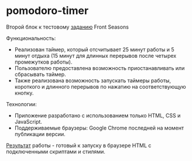 # pomodoro-timer
<p>Второй блок к тестовому <a href="https://modern-whistle-d80.notion.site/Front-Seasons-2b8a4e8273ba4ab6a09c23ed785a4fed">заданию</a> Front Seasons</p>
Функциональность:
<ul>
    <li> Реализован таймер, который отсчитывает 25 минут работы и 5 минут отдыха (15 минут для длинных перерывов после четырех промежутков работы).</li>
    <li> Пользователю предоставлена возможность приостанавливать или сбрасывать таймер.</li>
    <li> Также реализована возможность запускать таймеры работы, короткого и длинного перерывов по нажатию на соответствующую кнопку.</li>
</ul>
Технологии:
<ul>
    <li> Приложение разработано с использованием только HTML, CSS и JavaScript.</li>
    <li> Поддерживаемые браузеры: Google Chrome последней на момент публикации версии.</li>
</ul>
<a href="https://dinaradervel.github.io/pomodoro-timer/">Результат</a> работы - готовый к запуску в браузере HTML с подключенными скриптами и стилями.
